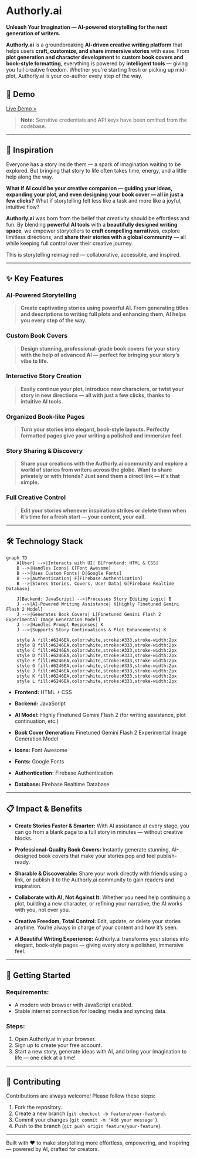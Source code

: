 # **Authorly.ai**

**Unleash Your Imagination — AI-powered storytelling for the next generation of writers.**

**Authorly.ai** is a groundbreaking **AI-driven creative writing platform** that helps users **craft, customize, and share immersive stories** with ease. From **plot generation and character development** to **custom book covers and book-style formatting**, everything is powered by **intelligent tools** — giving you full creative freedom. Whether you're starting fresh or picking up mid-plot, Authorly.ai is your co-author every step of the way.

## 🚀 **Demo**

[Live Demo >](https://authorly-ai.web.app/)

> **Note:** Sensitive credentials and API keys have been omitted from the codebase.

---

## 🎯 **Inspiration**

Everyone has a story inside them — a spark of imagination waiting to be explored. But bringing that story to life often takes time, energy, and a little help along the way. 

**What if AI could be your creative companion — guiding your ideas, expanding your plot, and even designing your book cover — all in just a few clicks?** What if storytelling felt less like a task and more like a joyful, intuitive flow?

**Authorly.ai** was born from the belief that creativity should be effortless and fun. By blending **powerful AI tools** with a **beautifully designed writing space**, we empower storytellers to **craft compelling narratives**, explore limitless directions, and **share their stories with a global community** — all while keeping full control over their creative journey.

This is storytelling reimagined — collaborative, accessible, and inspired.

---

## ✨ **Key Features**  

### **AI-Powered Storytelling**  

> **Create captivating stories using powerful AI. From generating titles and descriptions to writing full plots and enhancing them, AI helps you every step of the way.**

### **Custom Book Covers**  

> **Design stunning, professional-grade book covers for your story with the help of advanced AI — perfect for bringing your story’s vibe to life.**

### **Interactive Story Creation**  

> **Easily continue your plot, introduce new characters, or twist your story in new directions — all with just a few clicks, thanks to intuitive AI tools.**

### **Organized Book-like Pages**  

> **Turn your stories into elegant, book-style layouts. Perfectly formatted pages give your writing a polished and immersive feel.**

### **Story Sharing & Discovery**  

> **Share your creations with the Authorly.ai community and explore a world of stories from writers across the globe. Want to share privately or with friends? Just send them a direct link — it's that simple.**

### **Full Creative Control**  

> **Edit your stories whenever inspiration strikes or delete them when it’s time for a fresh start — your content, your call.**

---

## 🛠️ **Technology Stack**

```mermaid
graph TD
    A[User] -->|Interacts with UI| B[Frontend: HTML & CSS]
    B -->|Handles Icons| C[Font Awesome]
    B -->|Uses Custom Fonts| D[Google Fonts]
    B -->|Authentication| F[Firebase Authentication]
    B -->|Stores Stories, Covers, User Data| G[Firebase Realtime Database]

    J[Backend: JavaScript] -->|Processes Story Editing Logic| B
    J -->|AI-Powered Writing Assistance| K[Highly Finetuned Gemini Flash 2 Model]
    J -->|Generates Book Covers| L[Finetuned Gemini Flash 2 Experimental Image Generation Model]
    J -->|Handles Prompt Responses| K
    J -->|Supports Story Continuations & Plot Enhancements| K

    style A fill:#6246EA,color:white,stroke:#333,stroke-width:2px
    style B fill:#6246EA,color:white,stroke:#333,stroke-width:2px
    style C fill:#6246EA,color:white,stroke:#333,stroke-width:2px
    style D fill:#6246EA,color:white,stroke:#333,stroke-width:2px
    style F fill:#6246EA,color:white,stroke:#333,stroke-width:2px
    style G fill:#6246EA,color:white,stroke:#333,stroke-width:2px
    style J fill:#6246EA,color:white,stroke:#333,stroke-width:2px
    style K fill:#6246EA,color:white,stroke:#333,stroke-width:2px
    style L fill:#6246EA,color:white,stroke:#333,stroke-width:2px
```

- **Frontend:** HTML + CSS  

- **Backend:** JavaScript  

- **AI Model:** Highly Finetuned Gemini Flash 2 (for writing assistance, plot continuation, etc.)  

- **Book Cover Generation:** Finetuned Gemini Flash 2 Experimental Image Generation Model  

- **Icons:** Font Awesome  

- **Fonts:** Google Fonts  

- **Authentication:** Firebase Authentication 
 
- **Database:** Firebase Realtime Database  

---

## 📋 **Impact & Benefits**

- **Create Stories Faster & Smarter:** With AI assistance at every stage, you can go from a blank page to a full story in minutes — without creative blocks.

- **Professional-Quality Book Covers:** Instantly generate stunning, AI-designed book covers that make your stories pop and feel publish-ready.

- **Sharable & Discoverable:** Share your work directly with friends using a link, or publish it to the Authorly.ai community to gain readers and inspiration.

- **Collaborate with AI, Not Against It:** Whether you need help continuing a plot, building a new character, or refining your narrative, the AI works with you, not over you.

- **Creative Freedom, Total Control:** Edit, update, or delete your stories anytime. You’re always in charge of your content and how it’s seen.

- **A Beautiful Writing Experience:** Authorly.ai transforms your stories into elegant, book-style pages — giving every story a polished, immersive feel.

---

## 🚀 Getting Started

### Requirements:
- A modern web browser with JavaScript enabled.
- Stable internet connection for loading media and syncing data.

### Steps:
1. Open Authorly.ai in your browser.  
2. Sign up to create your free account.  
3. Start a new story, generate ideas with AI, and bring your imagination to life — one click at a time!

---

## 🤝 **Contributing**  

Contributions are always welcome! Please follow these steps:

1. Fork the repository.  
2. Create a new branch (`git checkout -b feature/your-feature`).  
3. Commit your changes (`git commit -m 'Add your message'`).  
4. Push to the branch (`git push origin feature/your-feature`).  

---

Built with ❤️ to make storytelling more effortless, empowering, and inspiring — powered by AI, crafted for creators.

